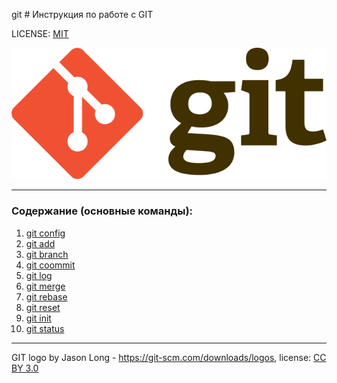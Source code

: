 git # Инструкция по  работе с GIT

LICENSE: [MIT](.lisense.md)

![git](./assets/git.png)

---

### Содержание (основные команды):
1. [git config](config.md)
2. [git add](add.md)
3. [git branch](branch.md)
4. [git coommit](commit.md)
5. [git log](log.md)
6. [git merge](merge.md)
7. [git rebase](rebase.md)
8. [git reset](reset.md)
9. [git init](init.md)
10. [git status](status.md)

---

GIT logo by Jason Long - https://git-scm.com/downloads/logos, license: [CC BY 3.0](https://creativecommons.org/licenses/by/3.0/)

